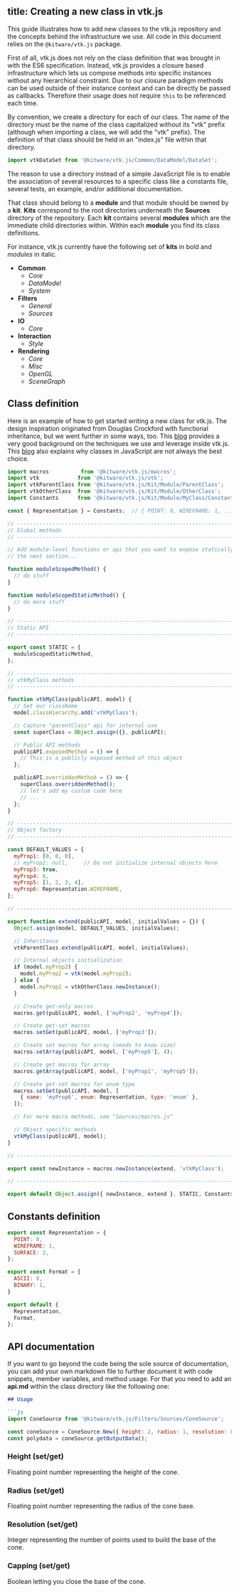 title: Creating a new class in vtk.js
---

This guide illustrates how to add new classes to the vtk.js repository and the concepts behind the infrastructure we use. All code in this document relies on the `@kitware/vtk.js` package.

First of all, vtk.js does not rely on the class definition that was brought in with the ES6 specification. Instead, vtk.js provides a closure based infrastructure which lets us compose methods into specific instances without any hierarchical constraint.
Due to our closure paradigm methods can be used outside of their instance context and can be directly be passed as callbacks. Therefore their usage does not require `this` to be referenced each time.

By convention, we create a directory for each of our class. The name of the directory must be the name of the class capitalized without its "vtk" prefix (although when importing a class, we will add the "vtk" prefix). The definition of that class should be held in an "index.js" file within that directory.

```js
import vtkDataSet from '@kitware/vtk.js/Common/DataModel/DataSet';
```

The reason to use a directory instead of a simple JavaScript file is to enable the association of several resources to a specific class like a constants file, several tests, an example, and/or additional documentation.

That class should belong to a __module__ and that module should be owned by a __kit__.
__Kits__ correspond to the root directories underneath the __Sources__ directory of the repository.
Each __kit__ contains several __modules__ which are the immediate child directories within.
Within each __module__ you find its class definitions.

For instance, vtk.js currently have the following set of **kits** in bold and *modules* in italic.

- **Common**
  - *Core*
  - *DataModel*
  - *System*
- **Filters**
  - *General*
  - *Sources*
- **IO**
  - *Core*
- **Interaction**
  - *Style*
- **Rendering**
  - *Core*
  - *Misc*
  - *OpenGL*
  - *SceneGraph*

## Class definition

Here is an example of how to get started writing a new class for vtk.js.
The design inspiration originated from Douglas Crockford with functional inheritance, but we went further in some ways, too. This [blog](https://medium.com/javascript-scene/functional-mixins-composing-software-ffb66d5e731c) provides a very good background on the techniques we use and leverage inside vtk.js.
This [blog](https://medium.com/@kentcdodds/classes-complexity-and-functional-programming-a8dd86903747) also explains why classes in JavaScript are not always the best choice.


```js MyClass/index.js
import macros          from '@kitware/vtk.js/macros';
import vtk            from '@kitware/vtk.js/vtk';
import vtkParentClass from '@kitware/vtk.js/Kit/Module/ParentClass';
import vtkOtherClass  from '@kitware/vtk.js/Kit/Module/OtherClass';
import Constants      from '@kitware/vtk.js/Kit/Module/MyClass/Constants';

const { Representation } = Constants;  // { POINT: 0, WIREFRAME: 1, ... }

// ----------------------------------------------------------------------------
// Global methods
// ----------------------------------------------------------------------------

// Add module-level functions or api that you want to expose statically via
// the next section...

function moduleScopedMethod() {
  // do stuff
}

function moduleScopedStaticMethod() {
  // do more stuff
}

// ----------------------------------------------------------------------------
// Static API
// ----------------------------------------------------------------------------

export const STATIC = {
  moduleScopedStaticMethod,
};

// ----------------------------------------------------------------------------
// vtkMyClass methods
// ----------------------------------------------------------------------------

function vtkMyClass(publicAPI, model) {
  // Set our className
  model.classHierarchy.add('vtkMyClass');

  // Capture "parentClass" api for internal use
  const superClass = Object.assign({}, publicAPI);

  // Public API methods
  publicAPI.exposedMethod = () => {
    // This is a publicly exposed method of this object
  };

  publicAPI.overriddenMethod = () => {
    superClass.overriddenMethod();
    // let's add my custom code here
    // ...
  };
}

// ----------------------------------------------------------------------------
// Object factory
// ----------------------------------------------------------------------------

const DEFAULT_VALUES = {
  myProp1: [0, 0, 0],
  // myProp2: null,     // Do not initialize internal objects here
  myProp3: true,
  myProp4: 6,
  myProp5: [1, 2, 3, 4],
  myProp6: Representation.WIREFRAME,
};

// ----------------------------------------------------------------------------

export function extend(publicAPI, model, initialValues = {}) {
  Object.assign(model, DEFAULT_VALUES, initialValues);

  // Inheritance
  vtkParentClass.extend(publicAPI, model, initialValues);

  // Internal objects initialization
  if (model.myProp2) {
    model.myProp2 = vtk(model.myProp2);
  } else {
    model.myProp2 = vtkOtherClass.newInstance();
  }

  // Create get-only macros
  macros.get(publicAPI, model, ['myProp2', 'myProp4']);

  // Create get-set macros
  macros.setGet(publicAPI, model, ['myProp3']);

  // Create set macros for array (needs to know size)
  macros.setArray(publicAPI, model, ['myProp5'], 4);

  // Create get macros for array
  macros.getArray(publicAPI, model, ['myProp1', 'myProp5']);

  // Create get-set macros for enum type
  macros.setGet(publicAPI, model, [
    { name: 'myProp6', enum: Representation, type: 'enum' },
  ]);

  // For more macro methods, see "Sources/macros.js"

  // Object specific methods
  vtkMyClass(publicAPI, model);
}

// ----------------------------------------------------------------------------

export const newInstance = macros.newInstance(extend, 'vtkMyClass');

// ----------------------------------------------------------------------------

export default Object.assign({ newInstance, extend }, STATIC, Constants);
```

## Constants definition

```js MyClass/Constants.js
export const Representation = {
  POINT: 0,
  WIREFRAME: 1,
  SURFACE: 2,
};

export const Format = {
  ASCII: 0,
  BINARY: 1,
}

export default {
  Representation,
  Format,
};
```

## API documentation

If you want to go beyond the code being the sole source of documentation, you can add your own markdown file to further document it with code snippets, member variables, and method usage.
For that you need to add an __api.md__ within the class directory like the following one:

```md
## Usage

```js
import ConeSource from '@kitware/vtk.js/Filters/Sources/ConeSource';

const coneSource = ConeSource.New({ height: 2, radius: 1, resolution: 80 });
const polydata = coneSource.getOutputData();
```

### Height (set/get)

Floating point number representing the height of the cone.

### Radius (set/get)

Floating point number representing the radius of the cone base.

### Resolution (set/get)

Integer representing the number of points used to build the base of the cone.

### Capping (set/get)

Boolean letting you close the base of the cone.
```
